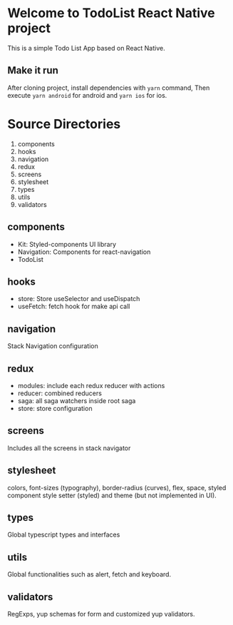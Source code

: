 # Welcome to TodoList React Native project

This is a simple Todo List App based on React Native.

## Make it run

After cloning project, install dependencies with `yarn` command,
Then execute `yarn android` for android and `yarn ios` for ios.

# Source Directories

1.  components
2.  hooks
3.  navigation
4.  redux
5.  screens
6.  stylesheet
7.  types
8.  utils
9.  validators

## components

- Kit: Styled-components UI library
- Navigation: Components for react-navigation
- TodoList

## hooks

- store: Store useSelector and useDispatch
- useFetch: fetch hook for make api call

## navigation

Stack Navigation configuration

## redux

- modules: include each redux reducer with actions
- reducer: combined reducers
- saga: all saga watchers inside root saga
- store: store configuration

## screens

Includes all the screens in stack navigator

## stylesheet

colors, font-sizes (typography), border-radius (curves), flex, space, styled component style setter (styled) and theme (but not implemented in UI).

## types

Global typescript types and interfaces

## utils

Global functionalities such as alert, fetch and keyboard.

## validators

RegExps, yup schemas for form and customized yup validators.
